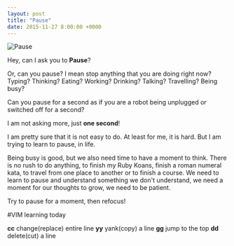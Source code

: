 ```yaml
---
layout: post
title: "Pause"
date: 2015-11-27 8:00:00 +0000
---
```


![Pause](http://www.happilyinbalance.com/wp-content/uploads/2014/10/pause.gif)

Hey, can I ask you to **Pause**? 

Or, can you pause? I mean stop anything that you are doing right now? Typing? Thinking? Eating? Working? Drinking? Talking? Travelling? Being busy?

Can you pause for a second as if you are a robot being unplugged or switched off for a second?

I am not asking more, just **one second**!

I am pretty sure that it is not easy to do. At least for me, it is hard. But I am trying to learn to pause, in life.

Being busy is good, but we also need time to have a moment to think. There is no rush to do anything, to finish my Ruby Koans, finish a roman numeral kata, to travel from one place to another or to finish a course. We need to learn to pause and understand something we don't understand, we need a moment for our thoughts to grow, we need to be patient.

Try to pause for a moment, then refocus!


#VIM learning today

**cc** change(replace) entire line
**yy** yank(copy) a line
**gg** jump to the top
**dd** delete(cut) a line
